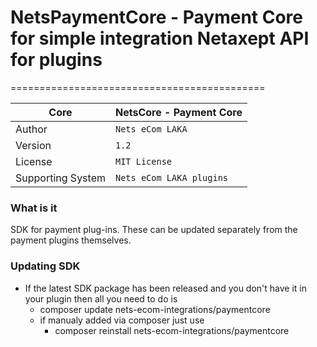 # NetsPaymentCore - Payment Core for simple integration Netaxept API for plugins
============================================

| Core              | NetsCore - Payment Core 
|-------------------|-------------------------
| Author            | `Nets eCom LAKA`             
| Version           | `1.2`                 
| License           | `MIT License`           
| Supporting System | `Nets eCom LAKA plugins`              


### What is it
SDK for payment plug-ins. These can be updated separately from the payment plugins themselves.

### Updating SDK

* If the latest SDK package has been released and you don't have it in your plugin then all you need to do is 
  * composer update nets-ecom-integrations/paymentcore 
  * if manualy added via composer just use
    * composer reinstall nets-ecom-integrations/paymentcore 